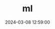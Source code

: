 ---
layout: page
menu: false
date: '2024-03-08 12:59:00'
title: ml
description: 풀스택을 지향하는 백엔드 개발자입니다.
permalink: /ml/
---